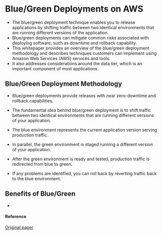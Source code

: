 
# Blue/Green Deployments on AWS

- The blue/green deployment technique enables you to release applications by shifting traffic between two identical environments that are running different versions of the application. 
- Blue/green deployments can mitigate common risks associated with deploying software, such as downtime and rollback capability. 
- This whitepaper provides an overview of the blue/green deployment methodology and describes techniques customers can implement using Amazon Web Services (AWS) services and tools. 
- It also addresses considerations around the data tier, which is an important component of most applications.


## Blue/Green Deployment Methodology

- Blue/green deployments provide releases with near zero-downtime and rollback capabilities. 
- The fundamental idea behind blue/green deployment is to shift traffic between two identical environments that are running different versions of your application. 

- The blue environment represents the current application version serving production traffic. 
- In parallel, the green environment is staged running a different version of your application. 
- After the green environment is ready and tested, production traffic is redirected from blue to green. 
- If any problems are identified, you can roll back by reverting traffic back to the blue environment.


## Benefits of Blue/Green

- 



















#### Reference

<a href="https://docs.aws.amazon.com/whitepapers/latest/blue-green-deployments/blue-green-deployments.pdf#welcome"> Original paper </a>







